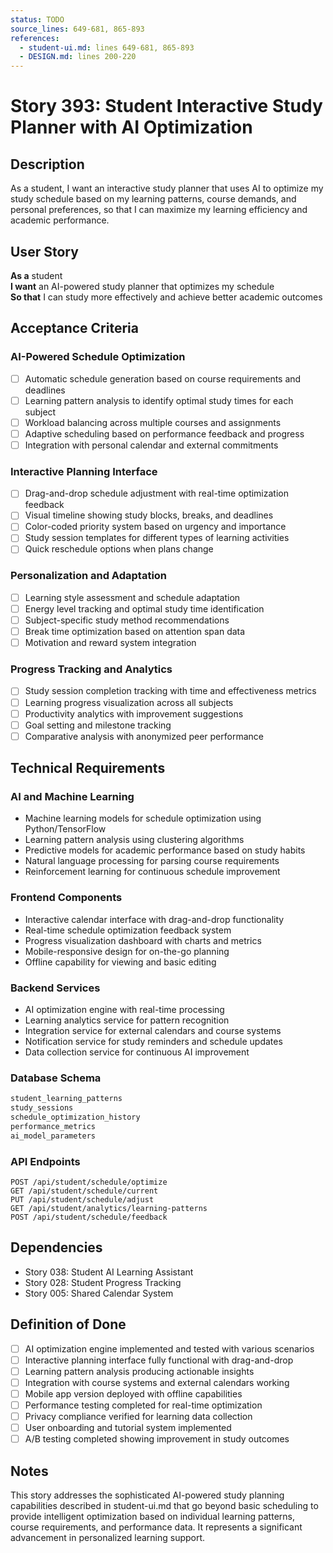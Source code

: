 ```yaml
---
status: TODO
source_lines: 649-681, 865-893
references:
  - student-ui.md: lines 649-681, 865-893
  - DESIGN.md: lines 200-220
---
```


# Story 393: Student Interactive Study Planner with AI Optimization

## Description

As a student, I want an interactive study planner that uses AI to optimize my study schedule based on my learning patterns, course demands, and personal preferences, so that I can maximize my learning efficiency and academic performance.

## User Story

**As a** student  
**I want** an AI-powered study planner that optimizes my schedule  
**So that** I can study more effectively and achieve better academic outcomes

## Acceptance Criteria

### AI-Powered Schedule Optimization
- [ ] Automatic schedule generation based on course requirements and deadlines
- [ ] Learning pattern analysis to identify optimal study times for each subject
- [ ] Workload balancing across multiple courses and assignments
- [ ] Adaptive scheduling based on performance feedback and progress
- [ ] Integration with personal calendar and external commitments

### Interactive Planning Interface
- [ ] Drag-and-drop schedule adjustment with real-time optimization feedback
- [ ] Visual timeline showing study blocks, breaks, and deadlines
- [ ] Color-coded priority system based on urgency and importance
- [ ] Study session templates for different types of learning activities
- [ ] Quick reschedule options when plans change

### Personalization and Adaptation
- [ ] Learning style assessment and schedule adaptation
- [ ] Energy level tracking and optimal study time identification
- [ ] Subject-specific study method recommendations
- [ ] Break time optimization based on attention span data
- [ ] Motivation and reward system integration

### Progress Tracking and Analytics
- [ ] Study session completion tracking with time and effectiveness metrics
- [ ] Learning progress visualization across all subjects
- [ ] Productivity analytics with improvement suggestions
- [ ] Goal setting and milestone tracking
- [ ] Comparative analysis with anonymized peer performance

## Technical Requirements

### AI and Machine Learning
- Machine learning models for schedule optimization using Python/TensorFlow
- Learning pattern analysis using clustering algorithms
- Predictive models for academic performance based on study habits
- Natural language processing for parsing course requirements
- Reinforcement learning for continuous schedule improvement

### Frontend Components
- Interactive calendar interface with drag-and-drop functionality
- Real-time schedule optimization feedback system
- Progress visualization dashboard with charts and metrics
- Mobile-responsive design for on-the-go planning
- Offline capability for viewing and basic editing

### Backend Services
- AI optimization engine with real-time processing
- Learning analytics service for pattern recognition
- Integration service for external calendars and course systems
- Notification service for study reminders and schedule updates
- Data collection service for continuous AI improvement

### Database Schema
```sql
student_learning_patterns
study_sessions
schedule_optimization_history
performance_metrics
ai_model_parameters
```

### API Endpoints
```
POST /api/student/schedule/optimize
GET /api/student/schedule/current
PUT /api/student/schedule/adjust
GET /api/student/analytics/learning-patterns
POST /api/student/schedule/feedback
```

## Dependencies
- Story 038: Student AI Learning Assistant
- Story 028: Student Progress Tracking
- Story 005: Shared Calendar System

## Definition of Done
- [ ] AI optimization engine implemented and tested with various scenarios
- [ ] Interactive planning interface fully functional with drag-and-drop
- [ ] Learning pattern analysis producing actionable insights
- [ ] Integration with course systems and external calendars working
- [ ] Mobile app version deployed with offline capabilities
- [ ] Performance testing completed for real-time optimization
- [ ] Privacy compliance verified for learning data collection
- [ ] User onboarding and tutorial system implemented
- [ ] A/B testing completed showing improvement in study outcomes

## Notes
This story addresses the sophisticated AI-powered study planning capabilities described in student-ui.md that go beyond basic scheduling to provide intelligent optimization based on individual learning patterns, course requirements, and performance data. It represents a significant advancement in personalized learning support.